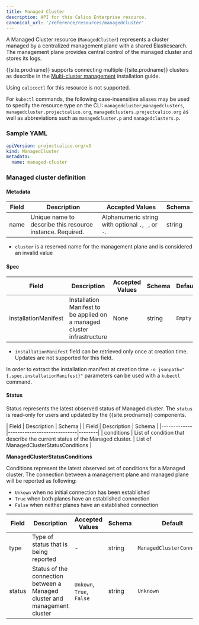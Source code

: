 ```yaml
---
title: Managed Cluster
description: API for this Calico Enterprise resource. 
canonical_url: '/reference/resources/managedcluster'
---
```


A Managed Cluster resource (`ManagedCluster`) represents a cluster managed by a centralized management plane with a shared Elasticsearch.
The management plane provides central control of the managed cluster and stores its logs.

{{site.prodname}} supports connecting multiple {{site.prodname}} clusters as describe in the [Multi-cluster management] installation guide.

Using `calicoctl` for this resource is not supported.

For `kubectl` commands, the following case-insensitive aliases may be used to specify the resource type on the CLI: 
`managedcluster`,`managedclusters`, `managedcluster.projectcalico.org`, `managedclusters.projectcalico.org` as well as
abbreviations such as `managedcluster.p` and `managedclusters.p`.

### Sample YAML

```yaml
apiVersion: projectcalico.org/v3
kind: ManagedCluster
metadata:
  name: managed-cluster
```

### Managed cluster definition

#### Metadata

| Field       | Description                 | Accepted Values   | Schema |
|-------------|-----------------------------|-------------------|--------|
| name     | Unique name to describe this resource instance. Required. | Alphanumeric string with optional `.`, `_`, or `-`. | string |

- `cluster` is a reserved name for the management plane and is considered an invalid value

#### Spec

| Field       | Description                 | Accepted Values   | Schema | Default    |
|-------------|-----------------------------|-------------------|--------|------------|
| installationManifest | Installation Manifest to be applied on a managed cluster infrastructure | None | string | `Empty` |

- `installationManifest` field can be retrieved only once at creation time. Updates are not supported for this field.

In order to extract the installation manifest at creation time `-o jsonpath="{.spec.installationManifest}"` parameters 
can be used with a `kubectl` command. 

#### Status

Status represents the latest observed status of Managed cluster. The `status` is read-only for users and updated by the 
{{site.prodname}} components.

| Field       | Description                 | Schema | 
| Field       | Description                 | Schema | 
|-------------|-----------------------------|--------|
| conditions |  List of condition that describe the current status of the Managed cluster. | List of ManagedClusterStatusConditions |

**ManagedClusterStatusConditions**

Conditions represent the latest observed set of conditions for a Managed cluster. The connection between a management 
plane and managed plane will be reported as following:

- `Unkown` when no initial connection has been established
- `True` when both planes have an established connection
- `False` when neither planes have an established connection

| Field       | Description                 | Accepted Values   | Schema | Default    |
|-------------|-----------------------------|-------------------|--------|------------|
| type | Type of status that is being reported | - | string | `ManagedClusterConnected` |
| status | Status of the connection between a Managed cluster and management cluster | `Unkown`, `True`, `False` | string | `Unknown` |

[Multi-cluster management]: ../../maintenance/mcm/
